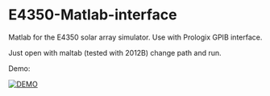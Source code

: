 # E4350-Matlab-interface
Matlab for the E4350 solar array simulator. Use with Prologix GPIB interface.

Just open with maltab (tested with 2012B) change path and run.

Demo:

[![DEMO](http://img.youtube.com/vi/kEH5Yj2vRCU/0.jpg)](http://www.youtube.com/watch?v=kEH5Yj2vRCU)
